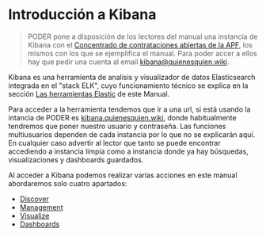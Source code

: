 # Introducción a Kibana

> PODER pone a disposición de los lectores del manual una instancia de Kibana con el [Concentrado de contrataciones abiertas de la APF](https://datos.gob.mx/busca/dataset/concentrado-de-contrataciones-abiertas-de-la-apf), los mismos con los que se ejemplifica el manual. Para poder accer a ellos hay que pedir una cuenta al email [kibana@quienesquien.wiki](mailto:kibana@quienesquien.wiki).

Kibana es una herramienta de analisis y visualizador de datos Elasticsearch integrada en el "stack ELK", cuyo funcionamiento técnico se explica en la sección [Las herramientas Elastic](https://github.com/ProjectPODER/elk-gobmx-csv/blob/master/docs/C2/Seccion1.md) de este Manual.

Para acceder a la herramienta tendemos que ir a una url, si está usando la intancia de PODER es [kibana.quienesquien.wiki](https://kibana.quienesquien.wiki/), donde habitualmente tendremos que poner nuestro usuario y contraseña. Las funciones multiusuarios dependen de cada instancia por lo que no se explicarán aquí. En cualquier caso advertir al lector que tanto se puede encontrar accediendo a instancia limpia como a instancia donde ya hay búsquedas, visualizaciones y dashboards guardados. 

Al acceder a Kibana podemos realizar varias acciones en este manual abordaremos solo cuatro apartados:
* [Discover](C3/Seccion2.md)
* [Management](C3/Seccion3.md)
* [Visualize](C3/Seccion4.md)
* [Dashboards](C3/Seccion5.md)
